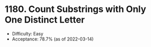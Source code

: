 # 1180. Count Substrings with Only One Distinct Letter
- Difficulty: Easy
- Acceptance: 78.7% (as of 2022-03-14)
